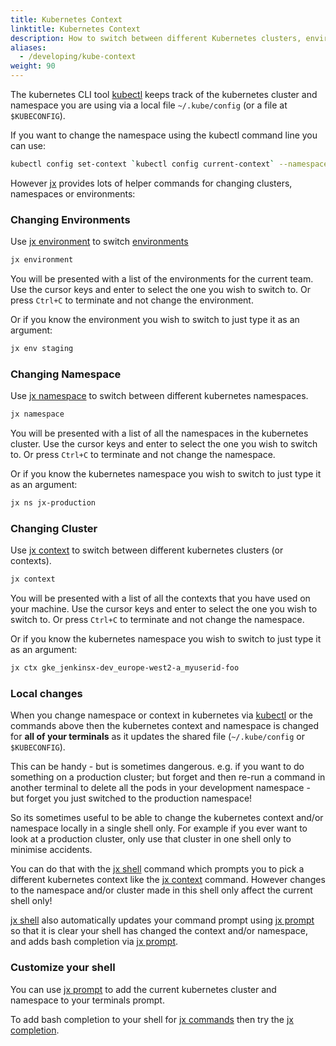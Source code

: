 ```yaml
---
title: Kubernetes Context
linktitle: Kubernetes Context
description: How to switch between different Kubernetes clusters, environments and namespaces
aliases:
  - /developing/kube-context
weight: 90
---
```


The kubernetes CLI tool [kubectl](https://kubernetes.io/docs/reference/kubectl/overview/) keeps track of the kubernetes cluster and namespace you are using via a local file `~/.kube/config` (or a file at `$KUBECONFIG`).

If you want to change the namespace using the kubectl command line you can use:

```sh
kubectl config set-context `kubectl config current-context` --namespace=foo
```

However [jx](/commands/jx/) provides lots of helper commands for changing clusters, namespaces or environments:

### Changing Environments

Use [jx environment](/commands/jx_environment/) to switch [environments](/about/concepts/features/#environments)

```sh
jx environment
```

You will be presented with a list of the environments for the current team. Use the cursor keys and enter to select the one you wish to switch to. Or press `Ctrl+C` to terminate and not change the environment.

Or if you know the environment you wish to switch to just type it as an argument:

```sh
jx env staging
```

### Changing Namespace

Use [jx namespace](/commands/jx_namespace/) to switch between different kubernetes namespaces.


```sh
jx namespace
```

You will be presented with a list of all the namespaces in the kubernetes cluster. Use the cursor keys and enter to select the one you wish to switch to. Or press `Ctrl+C` to terminate and not change the namespace.

Or if you know the kubernetes namespace you wish to switch to just type it as an argument:

```sh
jx ns jx-production
```

### Changing Cluster

Use [jx context](/commands/jx_context/) to switch between different kubernetes clusters (or contexts).


```sh
jx context
```

You will be presented with a list of all the contexts that you have used on your machine. Use the cursor keys and enter to select the one you wish to switch to. Or press `Ctrl+C` to terminate and not change the namespace.

Or if you know the kubernetes namespace you wish to switch to just type it as an argument:

```sh
jx ctx gke_jenkinsx-dev_europe-west2-a_myuserid-foo
```

### Local changes

When you change namespace or context in kubernetes via [kubectl](https://kubernetes.io/docs/reference/kubectl/overview/) or the commands above then the kubernetes context and namespace is changed for **all of your terminals** as it updates the shared file (`~/.kube/config` or `$KUBECONFIG`).

This can be handy - but is sometimes dangerous. e.g. if you want to do something on a production cluster; but forget and then re-run a command in another terminal to delete all the pods in your development namespace - but forget you just switched to the production namespace!

 So its sometimes useful to be able to change the kubernetes context and/or namespace locally in a single shell only. For example if you ever want to look at a production cluster, only use that cluster in one shell only to minimise accidents.

 You can do that with the [jx shell](/commands/jx_shell/) command which prompts you to pick a different kubernetes context like the  [jx context](/commands/jx_context/) command. However changes to the namespace and/or cluster made in this shell only affect the current shell only!

[jx shell](/commands/jx_shell/) also automatically updates your command prompt using [jx prompt](/commands/jx_prompt/)
so that it is clear your shell has changed the context and/or namespace,
and adds bash completion via [jx prompt](/commands/jx_prompt/).

### Customize your shell

You can use [jx prompt](/commands/jx_prompt/)  to add the current kubernetes cluster and namespace to your terminals prompt.

To add bash completion to your shell for [jx commands](/commands/jx/) then try the  [jx completion](/commands/jx_completion/).



